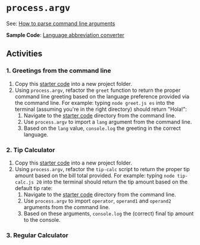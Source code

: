 # `process.argv`

See: [How to parse command line arguments](https://nodejs.org/en/knowledge/command-line/how-to-parse-command-line-arguments/)

**Sample Code**: [Language abbreviation converter](argv-example.js)

## Activities 
### 1. Greetings from the command line
1. Copy this [starter code](greeter/starter/greet.js) into a new project folder.
2. Using `process.argv`, refactor the `greet` function to return the proper command line greeting based on the language preference provided via the command line. For example: typing `node greet.js es` into the terminal (assuming you're in the right directory) should return "Hola!":
    1. Navigate to the [starter code](greeter/starter/greet.js) directory from the command line.
    2. Use `process.argv` to import a `lang` argument from the command line.
    3. Based on the `lang` value, `console.log` the greeting in the correct language.

### 2. Tip Calculator
1. Copy this [starter code](tip-calculator/starter/tip-calc.js) into a new project folder.
2. Using `process.argv`, refactor the `tip-calc` script to return the proper tip amount based on the bill total provided. For example: typing `node tip-calc.js 20` into the terminal should return the tip amount based on the default tip rate:
    1. Navigate to the [starter code](tip-calculator/starter/tip-calc.js) directory from the command line. 
    2. Use `process.argv` to import `operator`, `operand1` and `operand2` arguments from the command line.
    3. Based on these arguments, `console.log` the (correct) final tip amount to the console.

### 3. Regular Calculator
